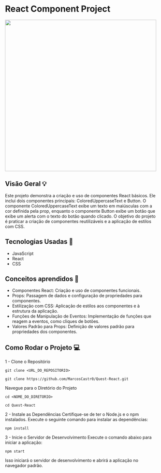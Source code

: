 # React Component Project
<img src = "https://github.com/user-attachments/assets/fde142a6-b07e-4b3b-9fec-1deff6804648" width = 500/>


## Visão Geral 💡

Este projeto demonstra a criação e uso de componentes React básicos. Ele inclui dois componentes principais: ColoredUppercaseText e Button. O componente ColoredUppercaseText exibe um texto em maiúsculas com a cor definida pela prop, enquanto o componente Button exibe um botão que exibe um alerta com o texto do botão quando clicado. O objetivo do projeto é praticar a criação de componentes reutilizáveis e a aplicação de estilos com CSS.

## Tecnologias Usadas 📌
- JavaScript
- React
- CSS

## Conceitos aprendidos 📖

- Componentes React: Criação e uso de componentes funcionais.
- Props: Passagem de dados e configuração de propriedades para componentes.
- Estilização com CSS: Aplicação de estilos aos componentes e à estrutura da aplicação.
- Funções de Manipulação de Eventos: Implementação de funções que reagem a eventos, como cliques de botões.
- Valores Padrão para Props: Definição de valores padrão para propriedades dos componentes.

## Como Rodar o Projeto 💻
1 - Clone o Repositório

`git clone <URL_DO_REPOSITORIO>`

`git clone https://github.com/MarcosCastr0/Quest-React.git`

Navegue para o Diretório do Projeto

`cd <NOME_DO_DIRETORIO>`

`cd Quest-React`

2 - Instale as Dependências
Certifique-se de ter o Node.js e o npm instalados. Execute o seguinte comando para instalar as dependências:

`npm install`

3 - Inicie o Servidor de Desenvolvimento
Execute o comando abaixo para iniciar a aplicação:

`npm start`

Isso iniciará o servidor de desenvolvimento e abrirá a aplicação no navegador padrão.
